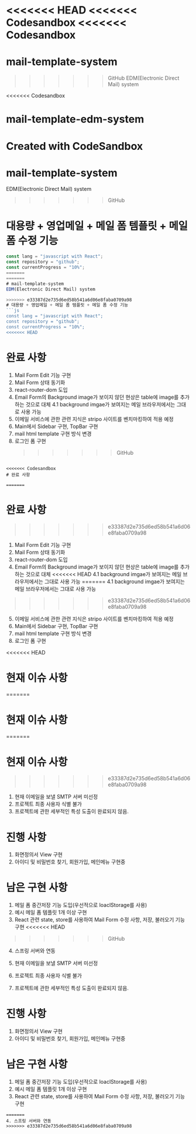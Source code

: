 <<<<<<< HEAD
<<<<<<< Codesandbox
<<<<<<< Codesandbox
=======

# mail-template-system

> > > > > > > GitHub
> > > > > > > EDM(Electronic Direct Mail) system

<<<<<<< Codesandbox

# mail-template-edm-system

# Created with CodeSandbox

# mail-template-system

EDM(Electronic Direct Mail) system

> > > > > > > GitHub

# 대용량 + 영업메일 + 메일 폼 템플릿 + 메일 폼 수정 기능

````js
const lang = "javascript with React";
const repository = "github";
const currentProgress = "10%";
=======
=======
# mail-template-system
EDM(Electronic Direct Mail) system

>>>>>>> e33387d2e735d6ed58b541a6d06e8faba0709a98
# 대용량 + 영업메일 + 메일 폼 템플릿 + 메일 폼 수정 기능
```js
const lang = "javascript with React";
const repository = "github";
const currentProgress = "10%";
<<<<<<< HEAD
````

# 완료 사항

1. Mail Form Edit 기능 구현
2. Mail Form 상태 동기화
3. react-router-dom 도입
4. Email Form의 Background image가 보이지 않던 현상은 table에 image를 추가하는 것으로 대체
   4.1 background imgae가 보여지는 메일 브라우저에서는 그대로 사용 가능
5. 이메일 서비스에 관한 관련 지식은 stripo 사이트를 벤치마킹하여 적용 예정
6. Main에서 Sidebar 구현, TopBar 구현
7. mail html template 구현 방식 변경
8. 로그인 폼 구현
   > > > > > > > GitHub

```

<<<<<<< Codesandbox
# 완료 사항

=======
```
# 완료 사항
>>>>>>> e33387d2e735d6ed58b541a6d06e8faba0709a98
1. Mail Form Edit 기능 구현
2. Mail Form 상태 동기화
3. react-router-dom 도입
4. Email Form의 Background image가 보이지 않던 현상은 table에 image를 추가하는 것으로 대체
<<<<<<< HEAD
   4.1 background imgae가 보여지는 메일 브라우저에서는 그대로 사용 가능
=======
 4.1 background imgae가 보여지는 메일 브라우저에서는 그대로 사용 가능
>>>>>>> e33387d2e735d6ed58b541a6d06e8faba0709a98
5. 이메일 서비스에 관한 관련 지식은 stripo 사이트를 벤치마킹하여 적용 예정
6. Main에서 Sidebar 구현, TopBar 구현
7. mail html template 구현 방식 변경
8. 로그인 폼 구현

<<<<<<< HEAD
# 현재 이슈 사항
=======
# 현재 이슈 사항
=======
# 현재 이슈 사항 
>>>>>>> e33387d2e735d6ed58b541a6d06e8faba0709a98
1. 현재 이메일을 보낼 SMTP 서버 미선정
2. 프로젝트 최종 사용자 식별 불가
3. 프로젝트에 관한 세부적인 특성 도출이 완료되지 않음.

# 진행 사항
1. 화면정의서 View 구현
2. 아이디 및 비밀번호 찾기, 회원가입, 메인메뉴 구현중

# 남은 구현 사항
1. 메일 폼 중간저장 기능 도입(우선적으로 loaclStorage를 사용)
2. 예시 메일 폼 템플릿 1개 이상 구현
3. React 관련 state, store를 사용하여 Mail Form 수정 사항, 저장, 불러오기 기능 구현
<<<<<<< HEAD
>>>>>>> GitHub
4. 스프링 서버와 연동

1. 현재 이메일을 보낼 SMTP 서버 미선정
2. 프로젝트 최종 사용자 식별 불가
3. 프로젝트에 관한 세부적인 특성 도출이 완료되지 않음.

# 진행 사항

1. 화면정의서 View 구현
2. 아이디 및 비밀번호 찾기, 회원가입, 메인메뉴 구현중

# 남은 구현 사항

1. 메일 폼 중간저장 기능 도입(우선적으로 loaclStorage를 사용)
2. 예시 메일 폼 템플릿 1개 이상 구현
3. React 관련 state, store를 사용하여 Mail Form 수정 사항, 저장, 불러오기 기능 구현
```
=======
4. 스프링 서버와 연동
>>>>>>> e33387d2e735d6ed58b541a6d06e8faba0709a98
